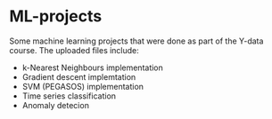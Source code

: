 # ML-projects
Some machine learning projects that were done as part of the Y-data course.
The uploaded files include:
* k-Nearest Neighbours implementation
* Gradient descent implemtation
* SVM (PEGASOS) implementation
* Time series classification
* Anomaly detecion

